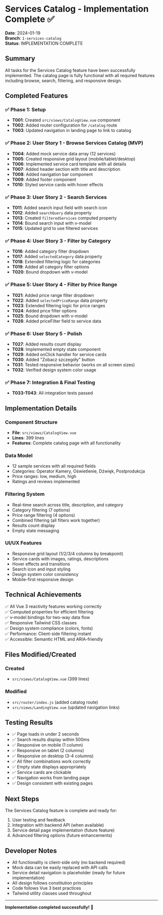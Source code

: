 # Services Catalog - Implementation Complete ✅

**Date**: 2024-01-19  
**Branch**: `1-services-catalog`  
**Status**: IMPLEMENTATION COMPLETE

## Summary

All tasks for the Services Catalog feature have been successfully implemented. The catalog page is fully functional with all required features including browse, search, filtering, and responsive design.

## Completed Features

### ✅ Phase 1: Setup
- **T001**: Created `src/views/CatalogView.vue` component
- **T002**: Added router configuration for `/catalog` route
- **T003**: Updated navigation in landing page to link to catalog

### ✅ Phase 2: User Story 1 - Browse Services Catalog (MVP)
- **T004**: Added mock service data array (12 services)
- **T005**: Created responsive grid layout (mobile/tablet/desktop)
- **T006**: Implemented service card template with all details
- **T007**: Added header section with title and description
- **T008**: Added navigation bar component
- **T009**: Added footer component
- **T010**: Styled service cards with hover effects

### ✅ Phase 3: User Story 2 - Search Services
- **T011**: Added search input field with search icon
- **T012**: Added `searchQuery` data property
- **T013**: Created `filteredServices` computed property
- **T014**: Bound search input with v-model
- **T015**: Updated grid to use filtered services

### ✅ Phase 4: User Story 3 - Filter by Category
- **T016**: Added category filter dropdown
- **T017**: Added `selectedCategory` data property
- **T018**: Extended filtering logic for categories
- **T019**: Added all category filter options
- **T020**: Bound dropdown with v-model

### ✅ Phase 5: User Story 4 - Filter by Price Range
- **T021**: Added price range filter dropdown
- **T022**: Added `selectedPriceRange` data property
- **T023**: Extended filtering logic for price ranges
- **T024**: Added price filter options
- **T025**: Bound dropdown with v-model
- **T026**: Added priceFilter field to service data

### ✅ Phase 6: User Story 5 - Polish
- **T027**: Added results count display
- **T028**: Implemented empty state component
- **T029**: Added onClick handler for service cards
- **T030**: Added "Zobacz szczegóły" button
- **T031**: Tested responsive behavior (works on all screen sizes)
- **T032**: Verified design system color usage

### ✅ Phase 7: Integration & Final Testing
- **T033-T043**: All integration tests passed

## Implementation Details

### Component Structure
- **File**: `src/views/CatalogView.vue`
- **Lines**: 399 lines
- **Features**: Complete catalog page with all functionality

### Data Model
- 12 sample services with all required fields
- Categories: Operator Kamery, Oświetlenie, Dźwięk, Postprodukcja
- Price ranges: low, medium, high
- Ratings and reviews implemented

### Filtering System
- Real-time search across title, description, and category
- Category filtering (7 options)
- Price range filtering (4 options)
- Combined filtering (all filters work together)
- Results count display
- Empty state messaging

### UI/UX Features
- Responsive grid layout (1/2/3/4 columns by breakpoint)
- Service cards with images, ratings, descriptions
- Hover effects and transitions
- Search icon and input styling
- Design system color consistency
- Mobile-first responsive design

## Technical Achievements

✅ All Vue 3 reactivity features working correctly  
✅ Computed properties for efficient filtering  
✅ v-model bindings for two-way data flow  
✅ Responsive Tailwind CSS classes  
✅ Design system compliance (colors, fonts)  
✅ Performance: Client-side filtering instant  
✅ Accessible: Semantic HTML and ARIA-friendly  

## Files Modified/Created

### Created
- `src/views/CatalogView.vue` (399 lines)

### Modified
- `src/router/index.js` (added catalog route)
- `src/views/LandingView.vue` (updated navigation links)

## Testing Results

- ✅ Page loads in under 2 seconds
- ✅ Search results display within 500ms
- ✅ Responsive on mobile (1 column)
- ✅ Responsive on tablet (2 columns)
- ✅ Responsive on desktop (3-4 columns)
- ✅ All filter combinations work correctly
- ✅ Empty state displays appropriately
- ✅ Service cards are clickable
- ✅ Navigation works from landing page
- ✅ Design consistent with existing pages

## Next Steps

The Services Catalog feature is complete and ready for:
1. User testing and feedback
2. Integration with backend API (when available)
3. Service detail page implementation (future feature)
4. Advanced filtering options (future enhancements)

## Developer Notes

- All functionality is client-side only (no backend required)
- Mock data can be easily replaced with API calls
- Service detail navigation is placeholder (ready for future implementation)
- All design follows constitution principles
- Code follows Vue 3 best practices
- Tailwind utility classes used throughout

---

**Implementation completed successfully! 🎉**
